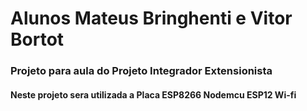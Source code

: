﻿# Alunos Mateus Bringhenti e Vitor Bortot
### Projeto para aula do Projeto Integrador Extensionista
#### Neste projeto sera utilizada a Placa ESP8266 Nodemcu ESP12 Wi-fi
